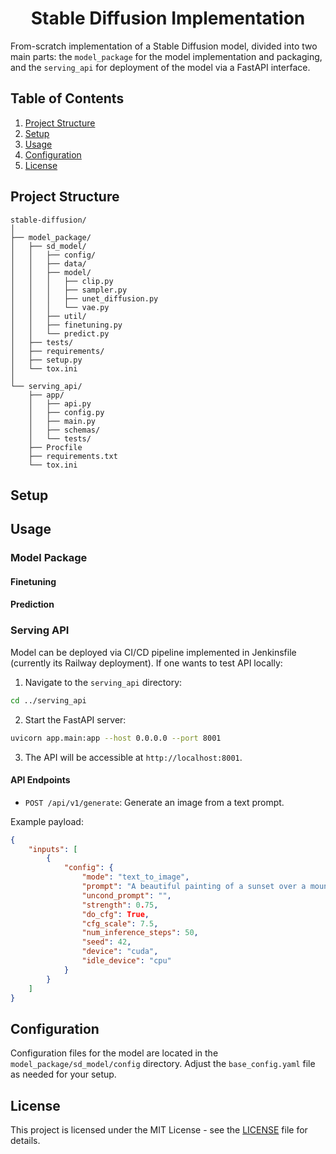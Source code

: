 <div align="center">

# Stable Diffusion Implementation

<div align="left">

From-scratch implementation of a Stable Diffusion model, divided into two main parts: the `model_package` for the model implementation and packaging, and the `serving_api` for deployment of the model via a FastAPI interface.

## Table of Contents

1. [Project Structure](#project-structure)
2. [Setup](#setup)
3. [Usage](#usage)
4. [Configuration](#configuration)
5. [License](#license)

## Project Structure

```
stable-diffusion/
│
├── model_package/
│   ├── sd_model/
│   │   ├── config/
│   │   ├── data/
│   │   ├── model/
│   │   │   ├── clip.py
│   │   │   ├── sampler.py
│   │   │   ├── unet_diffusion.py
│   │   │   └── vae.py
│   │   ├── util/
│   │   ├── finetuning.py
│   │   └── predict.py
│   ├── tests/
│   ├── requirements/
│   ├── setup.py
│   └── tox.ini
│
└── serving_api/
    ├── app/
    │   ├── api.py
    │   ├── config.py
    │   ├── main.py
    │   ├── schemas/
    │   └── tests/
    ├── Procfile
    ├── requirements.txt
    └── tox.ini
```

## Setup

## Usage

### Model Package

#### Finetuning

#### Prediction

### Serving API

Model can be deployed via CI/CD pipeline implemented in Jenkinsfile (currently its Railway deployment). If one wants to test API locally:

1. Navigate to the `serving_api` directory:

```bash
cd ../serving_api
```

2. Start the FastAPI server:

```bash
uvicorn app.main:app --host 0.0.0.0 --port 8001
```

3. The API will be accessible at `http://localhost:8001`.

#### API Endpoints

- `POST /api/v1/generate`: Generate an image from a text prompt.

Example payload:

```json
{
    "inputs": [
        {
            "config": {
                "mode": "text_to_image",
                "prompt": "A beautiful painting of a sunset over a mountain range",
                "uncond_prompt": "",
                "strength": 0.75,
                "do_cfg": True,
                "cfg_scale": 7.5,
                "num_inference_steps": 50,
                "seed": 42,
                "device": "cuda",
                "idle_device": "cpu"
            }
        }
    ]
}
```

## Configuration

Configuration files for the model are located in the `model_package/sd_model/config` directory. Adjust the `base_config.yaml` file as needed for your setup.

## License

This project is licensed under the MIT License - see the [LICENSE](LICENSE) file for details.
